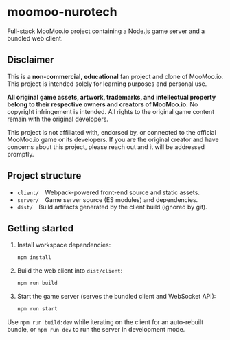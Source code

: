 # moomoo-nurotech

Full-stack MooMoo.io project containing a Node.js game server and a bundled web client.

## Disclaimer

This is a **non-commercial, educational** fan project and clone of MooMoo.io. This project is intended solely for learning purposes and personal use.

**All original game assets, artwork, trademarks, and intellectual property belong to their respective owners and creators of MooMoo.io.** No copyright infringement is intended. All rights to the original game content remain with the original developers.

This project is not affiliated with, endorsed by, or connected to the official MooMoo.io game or its developers. If you are the original creator and have concerns about this project, please reach out and it will be addressed promptly.

## Project structure
- `client/` Webpack-powered front-end source and static assets.
- `server/` Game server source (ES modules) and dependencies.
- `dist/` Build artifacts generated by the client build (ignored by git).

## Getting started
1. Install workspace dependencies:
   ```bash
   npm install
   ```
2. Build the web client into `dist/client`:
   ```bash
   npm run build
   ```
3. Start the game server (serves the bundled client and WebSocket API):
   ```bash
   npm run start
   ```

Use `npm run build:dev` while iterating on the client for an auto-rebuilt bundle, or `npm run dev` to run the server in development mode.
